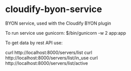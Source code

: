 # cloudify-byon-service
BYON service, used with the Cloudify BYON plugin

To run service use gunicorn:
 $<virtualenv>/bin/gunicorn -w 2 app:app

To get data by rest API use:

 curl http://localhost:8000/servers/list
 curl http://localhost:8000/servers/list/in_use
 curl http://localhost:8000/servers/list/active

